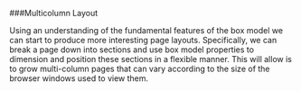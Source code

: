 ###Multicolumn Layout

Using an understanding of the fundamental features of the box model we can start to produce more interesting page layouts. Specifically, we can break a page down into sections and use box model properties to dimension and position these sections in a flexible manner. This will allow is to grow multi-column pages that can vary according to the size of the browser windows used to view them.